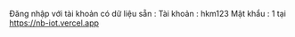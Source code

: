 Đăng nhập với tài khoản có dữ liệu sẵn :
Tài khoản : hkm123
Mật khẩu : 1
tại  https://nb-iot.vercel.app
